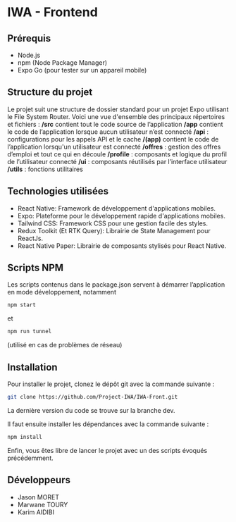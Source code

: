 # IWA - Frontend

## Prérequis

- Node.js
- npm (Node Package Manager)
- Expo Go (pour tester sur un appareil mobile)

## Structure du projet

Le projet suit une structure de dossier standard pour un projet Expo utilisant le File System Router. Voici une vue d'ensemble des principaux répertoires et fichiers :
**/src** contient tout le code source de l’application
    **/app** contient le code de l’application lorsque aucun utilisateur n’est connecté
        **/api** : configurations pour les appels API et le cache
        **/(app)** contient le code de l’application lorsqu'un utilisateur est connecté
            **/offres** : gestion des offres d’emploi et tout ce qui en découle
            **/profile** : composants et logique du profil de l’utilisateur connecté
        **/ui** : composants réutilisés par l’interface utilisateur
        **/utils** : fonctions utilitaires

## Technologies utilisées

- React Native: Framework de développement d'applications mobiles.
- Expo: Plateforme pour le développement rapide d'applications mobiles.
- Tailwind CSS: Framework CSS pour une gestion facile des styles.
- Redux Toolkit (Et RTK Query): Librairie de State Management pour ReactJs.
- React Native Paper: Librairie de composants stylisés pour React Native.

## Scripts NPM

Les scripts contenus dans le package.json servent à démarrer l’application en mode développement, notamment 
```bash
npm start
```
et 
```bash
npm run tunnel
```
(utilisé en cas de problèmes de réseau)

## Installation

Pour installer le projet, clonez le dépôt git avec la commande suivante : 
```bash
git clone https://github.com/Project-IWA/IWA-Front.git
```
La dernière version du code se trouve sur la branche dev.

Il faut ensuite installer les dépendances avec la commande suivante : 
```bash
npm install
```

Enfin, vous êtes libre de lancer le projet avec un des scripts évoqués précédemment.

## Développeurs

- Jason MORET
- Marwane TOURY
- Karim AIDIBI

